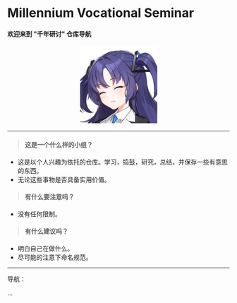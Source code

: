 # Millennium Vocational Seminar
#### **欢迎来到 "千年研讨" 仓库导航**

<div style="text-align:center">
    <img src=".\img\Profile Pictures_18.png" style="width: 175px;" />
</div>

---

>
> #### 这是一个什么样的小组？
>
- 这是以个人兴趣为依托的仓库。学习，捣鼓，研究，总结，并保存一些有意思的东西。
- 无论这些事物是否具备实用价值。


> #### 有什么要注意吗？
>
- 没有任何限制。


> #### 有什么建议吗？
>
- 明白自己在做什么。
- 尽可能的注意下命名规范。
---



导航：

...

